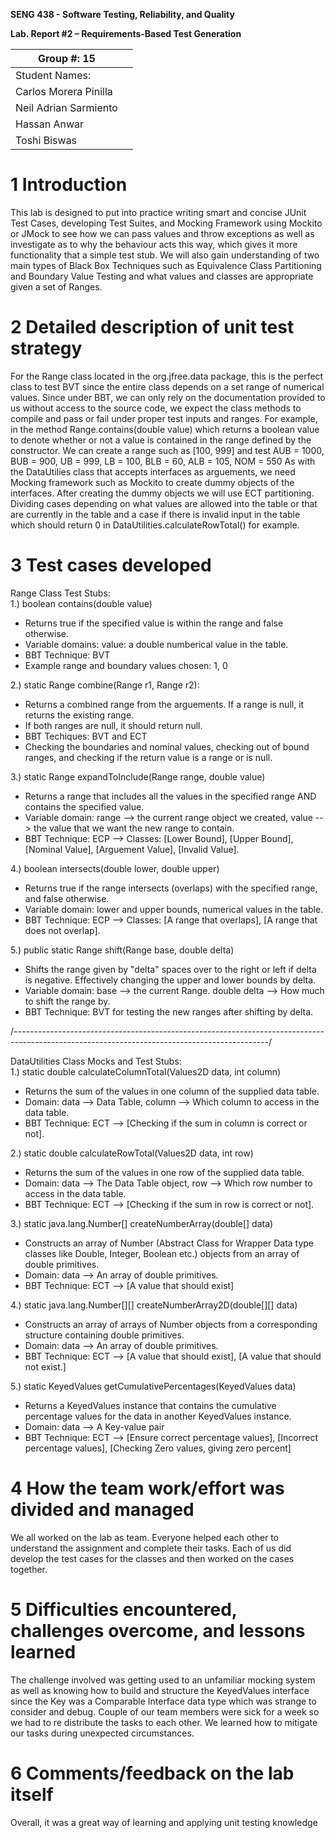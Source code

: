 **SENG 438 - Software Testing, Reliability, and Quality**

**Lab. Report \#2 – Requirements-Based Test Generation**

| Group \#:   15   |     |
| -------------- | --- |
| Student Names: |     |
|Carlos Morera Pinilla                |     |
|Neil Adrian Sarmiento             |     |
|Hassan Anwar                |     |
|Toshi Biswas                |     |

# 1 Introduction

This lab is designed to put into practice writing smart and concise JUnit Test Cases, developing Test Suites,
and Mocking Framework using Mockito or JMock to see how we can pass values and throw exceptions as well as investigate
as to why the behaviour acts this way, which gives it more functionality that a simple test stub.
We will also gain understanding of two main types of Black Box Techniques such as Equivalence Class Partitioning and 
Boundary Value Testing and what values and classes are appropriate given a set of Ranges.

# 2 Detailed description of unit test strategy

For the Range class located in the org.jfree.data package, this is the perfect class to test BVT since the entire class depends on a set range of
numerical values. Since under BBT, we can only rely on the documentation provided to us without access to the source code, we expect the class methods to compile and pass or fail under proper test inputs and ranges. For example, in the method Range.contains(double value) which returns a boolean value to denote whether or not a value is contained in the range defined by the constructor. We can create a range such as [100, 999]
and test AUB = 1000, BUB = 900, UB = 999, LB = 100, BLB = 60, ALB = 105, NOM = 550
As with the DataUtilies class that accepts interfaces as arguements, we need Mocking framework such as Mockito to create dummy objects of the interfaces. After creating the dummy objects we will use ECT partitioning. Dividing cases depending on what values are allowed into the table or that are currently in the table and a case if there is invalid input in the table which should return 0 in DataUtilities.calculateRowTotal() for example.

# 3 Test cases developed
Range Class Test Stubs:   
1.) boolean contains(double value)
-    Returns true if the specified value is within the range and false otherwise.
-    Variable domains: value: a double numberical value in the table.
-    BBT Technique: BVT
-    Example range and boundary values chosen: 1, 0

2.) static Range combine(Range r1, Range r2):
-    Returns a combined range from the arguements. If a range is null, it returns the existing range.
-    If both ranges are null, it should return null.
-    BBT Techiques: BVT and ECT
-    Checking the boundaries and nominal values, checking out of bound ranges, and checking if the return value
is a range or is null.

3.) static Range expandToInclude(Range range, double value)
-    Returns a range that includes all the values in the specified range AND contains the specified value.
-    Variable domain: range --> the current range object we created, value --> the value that we want the new range to contain.
-    BBT Technique: ECP --> Classes: [Lower Bound], [Upper Bound], [Nominal Value], [Arguement Value], [Invalid Value].

4.) boolean	intersects(double lower, double upper)
-    Returns true if the range intersects (overlaps) with the specified range, and false otherwise.
-    Variable domain: lower and upper bounds, numerical values in the table.
-    BBT Technique: ECP --> Classes: [A range that overlaps], [A range that does not overlap].

5.) public static Range shift(Range base, double delta)
-    Shifts the range given by "delta" spaces over to the right or left if delta is negative. 
Effectively changing the upper and lower bounds by delta.
-    Variable domain: base --> the current Range. double delta --> How much to shift the range by.
-    BBT Technique: BVT for testing the new ranges after shifting by delta.

/*---------------------------------------------------------------------------------------------------------------------------------------------*/

DataUtilities Class Mocks and Test Stubs:  
1.) static double calculateColumnTotal(Values2D data, int column)
-   Returns the sum of the values in one column of the supplied data table.
-   Domain: data --> Data Table, column --> Which column to access in the data table.
-   BBT Technique: ECT --> [Checking if the sum in column is correct or not].

2.) static double	calculateRowTotal(Values2D data, int row)
-   Returns the sum of the values in one row of the supplied data table.
-   Domain: data --> The Data Table object, row --> Which row number to access in the data table.
-   BBT Technique: ECT --> [Checking if the sum in row is correct or not].

3.) static java.lang.Number[] createNumberArray(double[] data)
-   Constructs an array of Number (Abstract Class for Wrapper Data type classes like Double, Integer, Boolean etc.) objects from an array of double primitives.
-   Domain: data --> An array of double primitives.
-   BBT Technique: ECT --> [A value that should exist]

4.) static java.lang.Number[][]	createNumberArray2D(double[][] data)
-   Constructs an array of arrays of Number objects from a corresponding structure containing double primitives.
-   Domain: data --> An array of double primitives.
-   BBT Technique: ECT --> [A value that should exist], [A value that should not exist.]

5.) static KeyedValues	getCumulativePercentages(KeyedValues data)
-   Returns a KeyedValues instance that contains the cumulative percentage values for the data in another KeyedValues instance.
-   Domain: data --> A Key-value pair
-   BBT Technique: ECT --> [Ensure correct percentage values], [Incorrect percentage values], [Checking Zero values, giving zero percent]

# 4 How the team work/effort was divided and managed

We all worked on the lab as team. Everyone helped each other to understand the assignment and complete their tasks. Each of us did develop the test cases for the classes and then worked on the cases together.

# 5 Difficulties encountered, challenges overcome, and lessons learned

The challenge involved was getting used to an unfamiliar mocking system as well as knowing how to build and structure the KeyedValues
interface since the Key was a Comparable Interface data type which was strange to consider and debug.
Couple of our team members were sick for a week so we had to re distribute the tasks to each other. We learned how to mitigate our tasks during unexpected circumstances.

# 6 Comments/feedback on the lab itself

Overall, it was a great way of learning and applying unit testing knowledge
